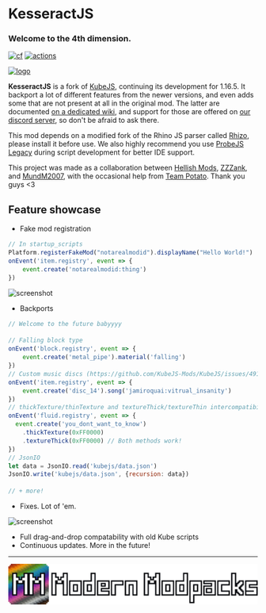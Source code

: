 # KesseractJS
### Welcome to the 4th dimension.

[![cf](https://cf.way2muchnoise.eu/full_kesseractjs_downloads.svg)](https://www.curseforge.com/minecraft/mc-mods/kesseractjs)
[![actions](https://github.com/hellish-mods/kesseractjs/actions/workflows/build_1605.yml/badge.svg)](https://github.com/hellish-mods/kesseractjs)

[![logo](https://media.forgecdn.net/avatars/1002/899/638523320288453902.gif)](https://www.curseforge.com/minecraft/mc-mods/amber-jade)

**KesseractJS** is a fork of [KubeJS](https://kubejs.com/), continuing its development for 1.16.5. It backport a lot of different features from the newer versions, and even adds some that are not present at all in the original mod. The latter are documented [on a dedicated wiki](https://wiki.modernmodpacks.site/wiki/hellish-mods/kesseractjs), and support for those are offered on [our discord server](https://discord.modernmodpacks.site), so don't be afraid to ask there.

This mod depends on a modified fork of the Rhino JS parser called [Rhizo](https://curseforge.com/minecraft/mc-mods/rhizo), please install it before use. We also highly recommend you use [ProbeJS Legacy](https://curseforge.com/minecraft/mc-mods/probejs-legacy) during script development for better IDE support.

This project was made as a collaboration between [Hellish Mods](https://github.com/Hellish-Mods), [ZZZank](https://github.com/zzzank), and [MundM2007](https://github.com/mundm2007), with the occasional help from [Team Potato](https://github.com/MCTeamPotato). Thank you guys <3

## Feature showcase

* Fake mod registration

```js
// In startup_scripts
Platform.registerFakeMod("notarealmodid").displayName("Hello World!")
onEvent('item.registry', event => {
	event.create('notarealmodid:thing')
})
```

![screenshot](https://raw.githubusercontent.com/Hellish-Mods/KesseractJS/refs/heads/main/assets/fakemod.png)

* Backports

```js
// Welcome to the future babyyyy

// Falling block type
onEvent('block.registry', event => {
    event.create('metal_pipe').material('falling')
})
// Custom music discs (https://github.com/KubeJS-Mods/KubeJS/issues/491)
onEvent('item.registry', event => {
    event.create('disc_14').song('jamiroquai:vitrual_insanity')
})
// thickTexture/thinTexture and textureThick/textureThin intercompatibility
onEvent('fluid.registry', event => {
  event.create('you_dont_want_to_know')
    .thickTexture(0xFF0000)
    .textureThick(0xFF0000) // Both methods work!
})
// JsonIO
let data = JsonIO.read('kubejs/data.json')
JsonIO.write('kubejs/data.json', {recursion: data})

// + more!
```

* Fixes. Lot of 'em.

![screenshot](https://raw.githubusercontent.com/Hellish-Mods/KesseractJS/refs/heads/main/assets/jjjank.png)

* Full drag-and-drop compatability with old Kube scripts
* Continuous updates. More in the future!

---

[![MMLogo](https://raw.githubusercontent.com/Modern-Modpacks/assets/main/big_logo.png)](https://modernmodpacks.site)
